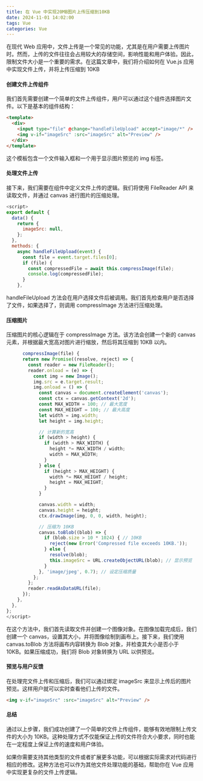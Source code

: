 ```yaml
---
title: 在 Vue 中实现20MB图片上传压缩到10KB
date: 2024-11-01 14:02:00
tags: Vue
categories: Vue
---
```


在现代 Web 应用中，文件上传是一个常见的功能，尤其是在用户需要上传图片时。然而，上传的文件往往会占用较大的存储空间，影响性能和用户体验。因此，限制文件大小是一个重要的需求。在这篇文章中，我们将介绍如何在 Vue.js 应用中实现文件上传，并将上传压缩到 10KB

#### 创建文件上传组件

我们首先需要创建一个简单的文件上传组件，用户可以通过这个组件选择图片文件。以下是基本的组件结构：

```html
<template>
  <div>
    <input type="file" @change="handleFileUpload" accept="image/*" />
    <img v-if="imageSrc" :src="imageSrc" alt="Preview" />
  </div>
</template>
```

这个模板包含一个文件输入框和一个用于显示图片预览的 img 标签。

#### 处理文件上传

接下来，我们需要在组件中定义文件上传的逻辑。我们将使用 FileReader API 来读取文件，并通过 canvas 进行图片的压缩处理。

```js
<script>
export default {
  data() {
    return {
      imageSrc: null,
    };
  },
  methods: {
    async handleFileUpload(event) {
      const file = event.target.files[0];
      if (file) {
        const compressedFile = await this.compressImage(file);
        console.log(compressedFile);
      }
    },
```

handleFileUpload 方法会在用户选择文件后被调用。我们首先检查用户是否选择了文件，如果选择了，则调用 compressImage 方法进行压缩处理。

#### 压缩图片

压缩图片的核心逻辑在于 compressImage 方法。该方法会创建一个新的 canvas 元素，并根据最大宽高对图片进行缩放，然后将其压缩到 10KB 以内。

```js
      compressImage(file) {
      return new Promise((resolve, reject) => {
        const reader = new FileReader();
        reader.onload = (e) => {
          const img = new Image();
          img.src = e.target.result;
          img.onload = () => {
            const canvas = document.createElement('canvas');
            const ctx = canvas.getContext('2d');
            const MAX_WIDTH = 100; // 最大宽度
            const MAX_HEIGHT = 100; // 最大高度
            let width = img.width;
            let height = img.height;

            // 计算新的宽高
            if (width > height) {
              if (width > MAX_WIDTH) {
                height *= MAX_WIDTH / width;
                width = MAX_WIDTH;
              }
            } else {
              if (height > MAX_HEIGHT) {
                width *= MAX_HEIGHT / height;
                height = MAX_HEIGHT;
              }
            }

            canvas.width = width;
            canvas.height = height;
            ctx.drawImage(img, 0, 0, width, height);

            // 压缩为 10KB
            canvas.toBlob((blob) => {
              if (blob.size > 10 * 1024) { // 10KB
                reject(new Error('Compressed file exceeds 10KB.'));
              } else {
                resolve(blob);
                this.imageSrc = URL.createObjectURL(blob); // 显示预览
              }
            }, 'image/jpeg', 0.7); // 设定压缩质量
          };
        };
        reader.readAsDataURL(file);
      });
    },
  },
};
</script>

```

在这个方法中，我们首先读取文件并创建一个图像对象。在图像加载完成后，我们创建一个 canvas，设置其大小，并将图像绘制到画布上。接下来，我们使用 canvas.toBlob 方法将画布内容转换为 Blob 对象，并检查其大小是否小于 10KB。如果压缩成功，我们将 Blob 对象转换为 URL 以供预览。

#### 预览与用户反馈

在处理完文件上传和压缩后，我们可以通过绑定 imageSrc 来显示上传后的图片预览。这样用户就可以实时查看他们上传的文件。

```html
<img v-if="imageSrc" :src="imageSrc" alt="Preview" />
```

#### 总结

通过以上步骤，我们成功创建了一个简单的文件上传组件，能够有效地限制上传文件的大小为 10KB。这种处理方式不仅能保证上传的文件符合大小要求，同时也能在一定程度上保证上传的速度和用户体验。

如果你需要支持其他类型的文件或者扩展更多功能，可以根据实际需求对代码进行相应的修改。这种方法也可以作为其他文件处理功能的基础，帮助你在 Vue 应用中实现更复杂的文件上传逻辑。
